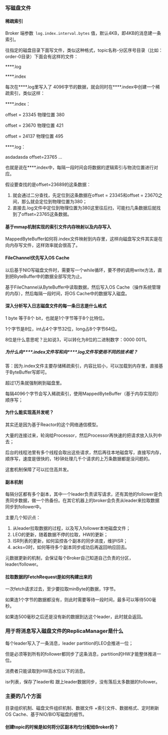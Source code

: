 ### 写磁盘文件

#### 稀疏索引

Broker 端参数` log.index.interval.bytes` 值，默认4KB，即4KB的消息建一条索引。

往指定的磁盘目录下面写文件，类似这种格式，topic名称-分区序号目录（比如：order-0目录）下面会有这样的文件：

****.log

****.index

每次在****.log里写入了 4096字节的数据，就会同时在****.index中创建一个稀疏索引，类似这样：

****.index：

offset = 23345 物理位置 380

offset = 23670 物理位置 421

offset = 24137 物理位置 495

****.log：

asdadasda offset=23765 ...



也就是说在****.index中，每隔一段时间会将数据的逻辑索引与物流位置进行对应。

假设要查找的是offset=23689的这条数据：

1. 就会通过二分查找，先定位到这条数据在offset = 23345和offset = 23670之间，那么就会定位到物理位置为380；
2. 直接去.log文件中定位到物理位置为380这里往后扫，可能扫几条数据后就找到了offset=23765这条数据。

#### 基于mmap机制实现的索引文件内存映射以及内存写入

MappedByteBuffer如何将.index文件映射到内存里，这样向磁盘写文件其实是在向内存写文件，这样效率就会很高了。

#### FileChannel优先写入OS Cache

以后基于NIO写磁盘文件时，需要写一个while循环，要不停的调用write方法，直到把ByteBuffer中的数据全部写完为止。

基于FileChannel从ByteBuffer中读取数据，然后写入OS Cache（操作系统管理的内存），然后每隔一段时间，将OS Cache中的数据写入磁盘。

#### 深入分析写入日志磁盘文件的每一条日志是什么格式

1 byte 等于8个 bit，也就是1个字节等于8个比特位。

1个字节是8位，int占4个字节32位，long占8个字节64位。

8位是什么意思呢？比如说3，可以转化为8位的二进制数字：0000 0011。

##### 为什么向****.index文件写和向****.log文件写使用不同的技术呢？

答：因为.index文件主要存储稀疏索引，内容比较小，可以加载到内存里，直接基于ByteBuffer写即可。

超过1万条就强制刷到磁盘里。

每隔4096个字节会写入稀疏索引，使用MappedByteBuffer（基于内存实现的）顺序写；

#### 为什么能实现高并发呢？

其实还是因为基于Reactor的这个网络通信模型。

大量的连接过来，轮询给Processor，然后Processor再快速的把请求放入队列中去；

后台的线程池里有多个线程会取出这些请求，然后再往本地磁盘写，直接写内存，顺序写，速度是很快的，1秒钟处理几千个请求的上万条数据都是没问题的。

这套机制保障了可以扛住高并发。

#### 副本机制

每隔分区都有多个副本，其中一个leader负责读写请求，还有其他的follower是负责同步数据，做一个热备份。在其它机器上的broker会负责从leader来拉取数据同步到follower中。

主要几个知识点：

1. 从leader拉取数据的过程，以及写入follower本地磁盘文件；
2. LEO的更新，随着数据不停的拉取，HW的更新；
3. ISR列表的更新，如何监控各个副本的同步进度，维护ISR；
4. acks=0时，如何等待多个副本同步成功后再返回响应回去。

元数据更新的机制，会保证每个Broker自己知道自己负责的分区，leader/follower。

#### 拉取数据的FetchRequest是如何构建出来的

一次fetch请求过去，至少要拉取minByte的数据，1字节。

如果连1个字节的数据都没有，则此时需要等待一段时间，最多可以等待500毫秒。

如果连500毫秒之后还是没有新的数据到达这个leader，此时就会返回。

### 用于将消息写入磁盘文件的ReplicaManager是什么

每个leader写入了一条消息，leader partition的LEO会推进一位；

但是必须等到所有的follower都同步了这条消息，partition的HW才能整体推进一位。

消费者只能读取到HW高水位以下的消息。

isr列表，保存了leader和 跟上leader数据同步，没有落后太多数据的follower。

### 主要的几个方面

目录组织机制、磁盘文件组织机制、数据文件 +索引文件、数据格式、定时刷新OS Cache、基于NIO/BIO写磁盘的细节。

#### 创建topic的时候是如何将分区副本均匀分配给Broker的？

